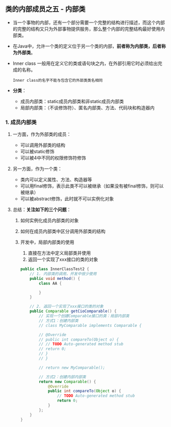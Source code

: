 ## 类的内部成员之五 - 内部类

- 当一个事物的内部，还有一个部分需要一个完整的结构进行描述，而这个内部的完整的结构又只为外部事物提供服务，那么整个内部的完整结构最好使用内部类。

- 在Java中，允许一个类的定义位于另一个类的内部，**前者称为内部类，后者称为外部类**。

- Inner class 一般用在定义它的类或语句块之内，在外部引用它时必须给出完成的名称。

  `Inner class的名字不能与包含它的外部类类名相同`

- **分类**：

  - 成员内部类：static成员内部类和非static成员内部类
  - 局部内部类：（不谈修饰符）、匿名内部类、方法、代码块和构造器内

### 1. 成员内部类

1. 一方面，作为外部类的成员：
   - 可以调用外部类的结构
   - 可以被static修饰
   - 可以被4中不同的权限修饰符修饰
2. 另一方面，作为一个类：
   - 类内可以定义属性、方法、构造器等
   - 可以用final修饰，表示此类不可以被继承（如果没有被final修饰，则可以被继承）
   - 可以被abstract修饰，此时就不可以实例化对象

3. 总结：**关注如下的三个问题**：
   1. 如何实例化成员内部类的对象

   2. 如何在成员内部类中区分调用外部类的结构

   3. 开发中，局部内部类的使用

      1. 直接在方法中定义局部类并使用
      2. 返回一个实现了xxx接口的类的对象

      ```java
      public class InnerClassTest2 {
          // 1. 内部类的调用，开发中很少使用
          public void method() {
              class AA {
      
              }
          }
      
          // 2. 返回一个实现了xxx接口的类的对象
          public Comparable getCioComparable() {
              // 实现一个创建Comparable接口的类：局部内部类
              // 方式1：创建内部类
              // class MyComparable implements Comparable {
      
              // @Override
              // public int compareTo(Object o) {
              // // TODO Auto-generated method stub
              // return 0;
              // }
              // }
      
              // return new MyComparable();
      
              // 方式2：创建内部内部类
              return new Comparable() {
                  @Override
                  public int compareTo(Object o) {
                      // TODO Auto-generated method stub
                      return 0;
                  }
              };
          }
      }
      ```

      